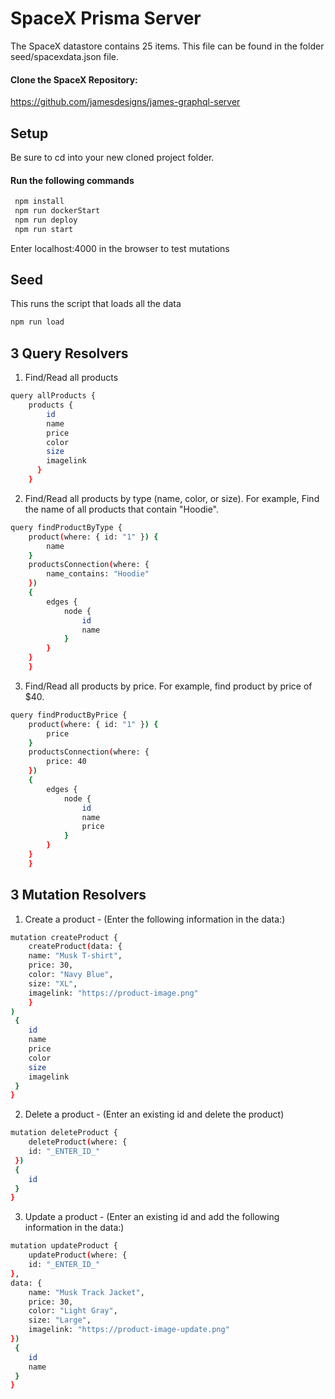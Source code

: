 # SpaceX Prisma Server
The SpaceX datastore contains 25 items. This file can be found in the folder seed/spacexdata.json file.

#### Clone the SpaceX Repository:
https://github.com/jamesdesigns/james-graphql-server

## Setup
Be sure to cd into your new cloned project folder.

#### Run the following commands
```bash
 npm install
 npm run dockerStart
 npm run deploy
 npm run start
 ```

Enter localhost:4000 in the browser to test mutations

## Seed
This runs the script that loads all the data
```bash
npm run load
```

## 3 Query Resolvers
1. Find/Read all products
```bash
query allProducts { 
    products { 
        id 
        name 
        price 
        color 
        size 
        imagelink 
      } 
    }
```

2. Find/Read all products by type (name, color, or size). For example, Find the name of all products that contain "Hoodie".
```bash
query findProductByType { 
    product(where: { id: "1" }) {
        name
    }
    productsConnection(where: {
        name_contains: "Hoodie"
    })
    {
        edges {
            node {
                id
                name
            }
        }
    }
    }
```

3. Find/Read all products by price. For example, find product by price of $40. 
```bash
query findProductByPrice { 
    product(where: { id: "1" }) {
        price
    }
    productsConnection(where: {
        price: 40
    })
    {
        edges {
            node {
                id
                name
                price
            }
        }
    }
    }
```

## 3 Mutation Resolvers

1. Create a product - (Enter the following information in the data:)
```bash
mutation createProduct { 
    createProduct(data: { 
    name: "Musk T-shirt",
    price: 30,
    color: "Navy Blue",
    size: "XL",
    imagelink: "https://product-image.png"
    }
)
 {
    id
    name
    price
    color
    size
    imagelink
 }
}
```

2. Delete a product - (Enter an existing id and delete the product)
```bash
mutation deleteProduct { 
    deleteProduct(where: {
    id: "_ENTER_ID_"
 })
 {
    id
 }
}
```

3. Update a product - (Enter an existing id and add the following information in the data:)
```bash
mutation updateProduct { 
    updateProduct(where: {
    id: "_ENTER_ID_"
},
data: {
    name: "Musk Track Jacket",
    price: 30,
    color: "Light Gray",
    size: "Large",
    imagelink: "https://product-image-update.png"
})
 {
    id
    name
 }
}
```

